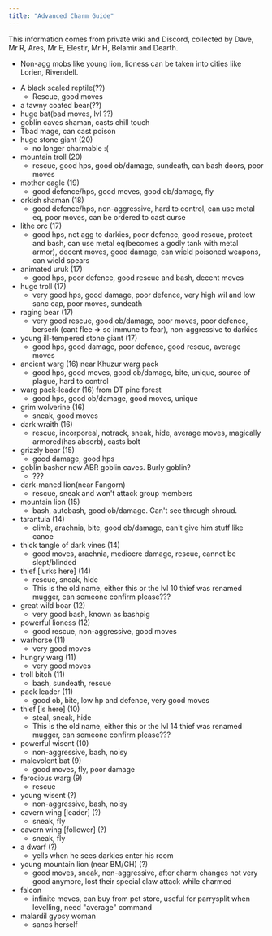 ```yaml
---
title: "Advanced Charm Guide"
---
```


This information comes from private wiki and Discord, collected by Dave,
Mr R, Ares, Mr E, Elestir, Mr H, Belamir and Dearth.

- Non-agg mobs like young lion, lioness can be taken into cities like
  Lorien, Rivendell.

<!-- -->

- A black scaled reptile(??)
  - Rescue, good moves
- a tawny coated bear(??)
- huge bat(bad moves, lvl ??)
- goblin caves shaman, casts chill touch
- Tbad mage, can cast poison
- huge stone giant (20)
  - no longer charmable :(
- mountain troll (20)
  - rescue, good hps, good ob/damage, sundeath, can bash doors, poor
    moves
- mother eagle (19)
  - good defence/hps, good moves, good ob/damage, fly
- orkish shaman (18)
  - good defence/hps, non-aggressive, hard to control, can use metal eq,
    poor moves, can be ordered to cast curse
- lithe orc (17)
  - good hps, not agg to darkies, poor defence, good rescue, protect and
    bash, can use metal eq(becomes a godly tank with metal armor),
    decent moves, good damage, can wield poisoned weapons, can wield
    spears
- animated uruk (17)
  - good hps, poor defence, good rescue and bash, decent moves
- huge troll (17)
  - very good hps, good damage, poor defence, very high wil and low sanc
    cap, poor moves, sundeath
- raging bear (17)
  - very good rescue, good ob/damage, poor moves, poor defence, berserk
    (cant flee =\> so immune to fear), non-aggressive to darkies
- young ill-tempered stone giant (17)
  - good hps, good damage, poor defence, good rescue, average moves
- ancient warg (16) near Khuzur warg pack
  - good hps, good moves, good ob/damage, bite, unique, source of
    plague, hard to control
- warg pack-leader (16) from DT pine forest
  - good hps, good ob/damage, good moves, unique
- grim wolverine (16)
  - sneak, good moves
- dark wraith (16)
  - rescue, incorporeal, notrack, sneak, hide, average moves, magically
    armored(has absorb), casts bolt
- grizzly bear (15)
  - good damage, good hps
- goblin basher new ABR goblin caves. Burly goblin?
  - ???
- dark-maned lion(near Fangorn)
  - rescue, sneak and won't attack group members
- mountain lion (15)
  - bash, autobash, good ob/damage. Can't see through shroud.
- tarantula (14)
  - climb, arachnia, bite, good ob/damage, can't give him stuff like
    canoe
- thick tangle of dark vines (14)
  - good moves, arachnia, mediocre damage, rescue, cannot be
    slept/blinded
- thief \[lurks here\] (14)
  - rescue, sneak, hide
  - This is the old name, either this or the lvl 10 thief was renamed
    mugger, can someone confirm please???
- great wild boar (12)
  - very good bash, known as bashpig
- powerful lioness (12)
  - good rescue, non-aggressive, good moves
- warhorse (11)
  - very good moves
- hungry warg (11)
  - very good moves
- troll bitch (11)
  - bash, sundeath, rescue
- pack leader (11)
  - good ob, bite, low hp and defence, very good moves
- thief \[is here\] (10)
  - steal, sneak, hide
  - This is the old name, either this or the lvl 14 thief was renamed
    mugger, can someone confirm please???
- powerful wisent (10)
  - non-aggressive, bash, noisy
- malevolent bat (9)
  - good moves, fly, poor damage
- ferocious warg (9)
  - rescue
- young wisent (?)
  - non-aggressive, bash, noisy
- cavern wing \[leader\] (?)
  - sneak, fly
- cavern wing \[follower\] (?)
  - sneak, fly
- a dwarf (?)
  - yells when he sees darkies enter his room
- young mountain lion (near BM/GH) (?)
  - good moves, sneak, non-aggressive, after charm changes not very good
    anymore, lost their special claw attack while charmed
- falcon
  - infinite moves, can buy from pet store, useful for parrysplit when
    levelling, need "average" command
- malardil gypsy woman
  - sancs herself